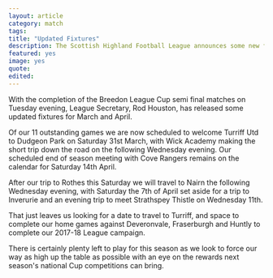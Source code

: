 ```yaml
---
layout: article
category: match
tags:
title: "Updated Fixtures"
description: The Scottish Highland Football League announces some new fixture dates for the end of the 2019-18 season
featured: yes
image: yes
quote:
edited:
---
```

With the completion of the Breedon League Cup semi final matches on Tuesday evening, League Secretary, Rod Houston, has released some updated fixtures for March and April.

Of our 11 outstanding games we are now scheduled to welcome Turriff Utd to Dudgeon Park on Saturday 31st March, with Wick Academy making the short trip down the road on the following Wednesday evening. Our scheduled end of season meeting with Cove Rangers remains on the calendar for Saturday 14th April.

After our trip to Rothes this Saturday we will travel to Nairn the following Wednesday evening, with Saturday the 7th of April set aside for a trip to Inverurie and an evening trip to meet Strathspey Thistle on Wednesday 11th.

That just leaves us looking for a date to travel to Turriff, and space to complete our home games against Deveronvale, Fraserburgh and Huntly to complete our 2017-18 League campaign.

There is certainly plenty left to play for this season as we look to force our way as high up the table as possible with an eye on the rewards next season's national Cup competitions can bring.
